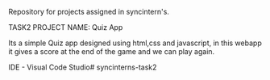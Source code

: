 Repository for projects assigned in syncintern's.

TASK2 PROJECT NAME: Quiz App

 Its a simple Quiz app designed using html,css and javascript,
 in this webapp it gives a score at the end of the game and we can play again.

 IDE - Visual Code Studio# syncinterns-task2
